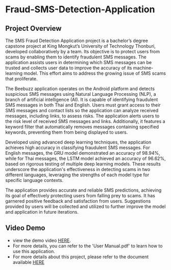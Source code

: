 # Fraud-SMS-Detection-Application
## Project Overview
The SMS Fraud Detection Application project is a bachelor’s degree capstone project at King Mongkut’s University of Technology Thonburi, developed collaboratively by a team. Its objective is to protect users from scams by enabling them to identify fraudulent SMS messages. The application assists users in determining which SMS messages can be trusted and collects user data to improve the accuracy of its machine-learning model. This effort aims to address the growing issue of SMS scams that proliferate.

The Beebuzz application operates on the Android platform and detects suspicious SMS messages using Natural Language Processing (NLP), a branch of artificial intelligence (AI). It is capable of identifying fraudulent SMS messages in both Thai and English. Users must grant access to their SMS messages and contact lists so the application can analyze received messages, including links, to assess risks. The application alerts users to the risk level of received SMS messages and links. Additionally, it features a keyword filter that automatically removes messages containing specified keywords, preventing them from being displayed to users.

Developed using advanced deep learning techniques, the application achieves high accuracy in classifying fraudulent SMS messages. For English messages, the GRU model demonstrated an accuracy of 98.94%, while for Thai messages, the LSTM model achieved an accuracy of 96.62%, based on rigorous testing of multiple deep learning models. These results underscore the application's effectiveness in detecting scams in two different languages, leveraging the strengths of each model type for specific language contexts.

The application provides accurate and reliable SMS predictions, achieving its goal of effectively protecting users from falling prey to scams. It has garnered positive feedback and satisfaction from users. Suggestions provided by users will be collected and utilized to further improve the model and application in future iterations.

## Video Demo
* view the demo video [HERE](https://www.youtube.com/watch?v=zcwWFsPM-PM).
* For more details, you can refer to the 'User Manual.pdf' to learn how to use this application.
* For more details about this project, please refer to the document available [HERE](https://drive.google.com/file/d/1zvXA2eje-1mK-at_fmTLg2zNARP6l_rJ/view)
